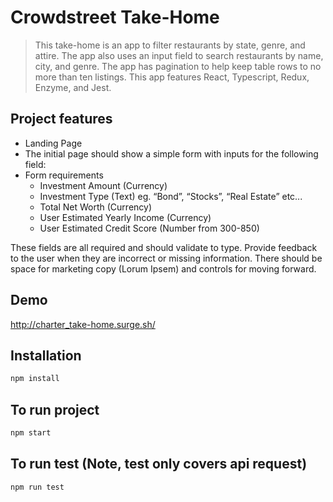 # Crowdstreet Take-Home
> This take-home is an app to filter restaurants by state, genre, and attire. The app also uses an input field to search restaurants by name, city, and genre. The app has pagination to help keep table rows to no more than ten listings. This app features React, Typescript, Redux, Enzyme, and Jest.

## Project features

* Landing Page
* The initial page should show a simple form with inputs for the following field:
* Form requirements
    - Investment Amount (Currency)
    - Investment Type (Text) eg. “Bond”, “Stocks”, “Real Estate” etc...
    - Total Net Worth (Currency)
    - User Estimated Yearly Income (Currency)
    - User Estimated Credit Score (Number from 300-850)

These fields are all required and should validate to type. Provide feedback to the
user when they are incorrect or missing information. There should be space for marketing copy
(Lorum Ipsem) and controls for moving forward.


## Demo

<http://charter_take-home.surge.sh/>

## Installation

```sh
npm install
```

## To run project

```sh
npm start
```

## To run test (Note, test only covers api request)

```sh
npm run test